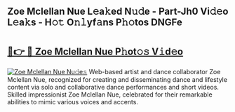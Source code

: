 ## Zoe Mclellan Nue L𝚎a𝚔ed N𝚞𝚍e - Part-Jh0 Vi𝚍𝚎o L𝚎a𝚔s - H𝚘𝚝 O𝚗𝚕yf𝚊ns P𝚑𝚘tos DNGFe

# <h2><a href="http://kfbk0ag.oniu.top/?m=Zoe+Mclellan+Nue">🔗👉 🔴 Zoe Mclellan Nue P𝚑ot𝚘𝚜 V𝚒d𝚎o</a></h2>

[![Zoe Mclellan Nue Nu𝚍e𝚜](https://i.imgur.com/0qMVB7G.gif)](http://kfbk0ag.oniu.top/?m=Zoe+Mclellan+Nue)
Web-based artist and dance collaborator Zoe Mclellan Nue, recognized for creating and disseminating dance and lifestyle content via solo and collaborative dance performances and short videos. Skilled impressionist Zoe Mclellan Nue, celebrated for their remarkable abilities to mimic various voices and accents.  
